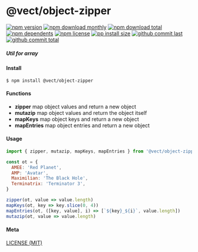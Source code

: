 # @vect/object-zipper

[![npm version][badge-npm-version]][url-npm]
[![npm download monthly][badge-npm-download-monthly]][url-npm]
[![npm download total][badge-npm-download-total]][url-npm]
[![npm dependents][badge-npm-dependents]][url-github]
[![npm license][badge-npm-license]][url-npm]
[![pp install size][badge-pp-install-size]][url-pp]
[![github commit last][badge-github-last-commit]][url-github]
[![github commit total][badge-github-commit-count]][url-github]

[//]: <> (Shields)
[badge-npm-version]: https://flat.badgen.net/npm/v/@vect/object-zipper
[badge-npm-download-monthly]: https://flat.badgen.net/npm/dm/@vect/object-zipper
[badge-npm-download-total]:https://flat.badgen.net/npm/dt/@vect/object-zipper
[badge-npm-dependents]: https://flat.badgen.net/npm/dependents/@vect/object-zipper
[badge-npm-license]: https://flat.badgen.net/npm/license/@vect/object-zipper
[badge-pp-install-size]: https://flat.badgen.net/packagephobia/install/@vect/object-zipper
[badge-github-last-commit]: https://flat.badgen.net/github/last-commit/hoyeungw/vect
[badge-github-commit-count]: https://flat.badgen.net/github/commits/hoyeungw/vect

[//]: <> (Link)
[url-npm]: https://npmjs.org/package/@vect/object-zipper
[url-pp]: https://packagephobia.now.sh/result?p=@vect/object-zipper
[url-github]: https://github.com/hoyeungw/vect

##### Util for array

#### Install
```console
$ npm install @vect/object-zipper
```

#### Functions

- **zipper** map object values and return a new object
- **mutazip** map object values and return the object itself
- **mapKeys** map object keys and return a new object
- **mapEntries** map object entries and return a new object

#### Usage
```js
import { zipper, mutazip, mapKeys, mapEntries } from '@vect/object-zipper'

const ot = {
  AMEE: 'Red Planet',
  AMP: 'Avatar',
  Maximilian: 'The Black Hole',
  Terminatrix: 'Terminator 3',
}

zipper(ot, value => value.length)
mapKeys(ot, key => key.slice(0, 4))
mapEntries(ot, ([key, value], i) => [`${key}_${i}`, value.length])
mutazip(ot, value => value.length)
```

#### Meta
[LICENSE (MIT)](LICENSE)
